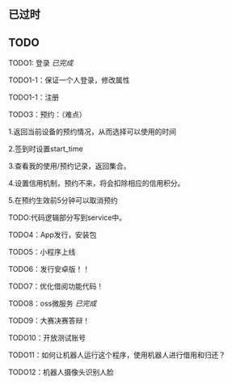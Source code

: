 

















## 已过时
## TODO

TODO1: 登录 *已完成*

TODO1-1：保证一个人登录，修改属性

TODO1-1：注册

TODO3：预约：（难点）

1.返回当前设备的预约情况，从而选择可以使用的时间

2.签到时设置start_time

3.查看我的使用/预约记录，返回集合。

4.设置信用机制，预约不来，将会扣除相应的信用积分。

5.在预约生效前5分钟可以取消预约

TODO:代码逻辑部分写到service中。

TODO4：App发行，安装包

TODO5：小程序上线

TODO6：发行安卓版！！

TODO7：优化借阅功能代码！

TODO8：oss微服务 *已完成*

TODO9：大赛决赛答辩！

TODO10：开放测试账号

TODO11：如何让机器人运行这个程序，使用机器人进行借用和归还？

TODO12：机器人摄像头识别人脸

